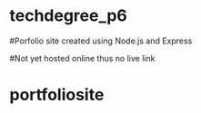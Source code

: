 # techdegree_p6
 
#Porfolio site created using Node.js and Express 


#Not yet hosted online thus no live link
# portfoliosite
